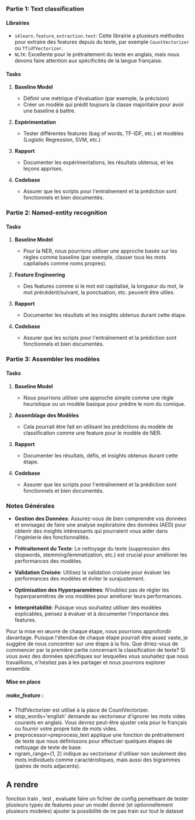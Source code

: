### Partie 1: Text classification

#### Librairies
- `sklearn.feature_extraction.text`: Cette librairie a plusieurs méthodes pour extraire des features depuis du texte, par exemple `CountVectorizer` ou `TfidfVectorizer`.
- `NLTK`: Excellente pour le prétraitement du texte en anglais, mais nous devons faire attention aux spécificités de la langue française.

#### Tasks
1. **Baseline Model**
   - Définir une métrique d'évaluation (par exemple, la précision)
   - Créer un modèle qui prédit toujours la classe majoritaire pour avoir une baseline à battre.

2. **Expérimentation**
   - Tester différentes features (bag of words, TF-IDF, etc.) et modèles (Logistic Regression, SVM, etc.)
   
3. **Rapport**
   - Documenter les expérimentations, les résultats obtenus, et les leçons apprises.
   
4. **Codebase**
   - Assurer que les scripts pour l'entraînement et la prédiction sont fonctionnels et bien documentés.
   
### Partie 2: Named-entity recognition

#### Tasks
1. **Baseline Model**
   - Pour la NER, nous pourrions utiliser une approche basée sur les règles comme baseline (par exemple, classer tous les mots capitalisés comme noms propres).

2. **Feature Engineering**
   - Des features comme si le mot est capitalisé, la longueur du mot, le mot précédent/suivant, la ponctuation, etc. peuvent être utiles.
   
3. **Rapport**
   - Documenter les résultats et les insights obtenus durant cette étape.

4. **Codebase**
   - Assurer que les scripts pour l'entraînement et la prédiction sont fonctionnels et bien documentés.
   
### Partie 3: Assembler les modèles

#### Tasks
1. **Baseline Model**
   - Nous pourrions utiliser une approche simple comme une règle heuristique ou un modèle basique pour prédire le nom du comique.

2. **Assemblage des Modèles**
   - Cela pourrait être fait en utilisant les prédictions du modèle de classification comme une feature pour le modèle de NER.
   
3. **Rapport**
   - Documenter les résultats, défis, et insights obtenus durant cette étape.

4. **Codebase**
   - Assurer que les scripts pour l'entraînement et la prédiction sont fonctionnels et bien documentés.

### Notes Générales

- **Gestion des Données**: Assurez-vous de bien comprendre vos données et envisagez de faire une analyse exploratoire des données (AED) pour obtenir des insights intéressants qui pourraient vous aider dans l'ingénierie des fonctionnalités.
  
- **Prétraitement du Texte**: Le nettoyage du texte (suppression des stopwords, stemming/lemmatization, etc.) est crucial pour améliorer les performances des modèles.

- **Validation Croisée**: Utilisez la validation croisée pour évaluer les performances des modèles et éviter le surajustement.

- **Optimisation des Hyperparamètres**: N’oubliez pas de régler les hyperparamètres de vos modèles pour améliorer leurs performances.

- **Interprétabilité**: Puisque vous souhaitez utiliser des modèles explicables, pensez à évaluer et à documenter l'importance des features.

Pour la mise en œuvre de chaque étape, nous pourrions approfondir davantage. Puisque l'étendue de chaque étape pourrait être assez vaste, je suggère de nous concentrer sur une étape à la fois. Que diriez-vous de commencer par la première partie concernant la classification de texte? Si vous avez des données spécifiques sur lesquelles vous souhaitez que nous travaillions, n'hésitez pas à les partager et nous pourrons explorer ensemble.


#### Mise en place
##### make_feature :

- TfidfVectorizer est utilisé à la place de CountVectorizer.
- stop_words='english' demande au vectoriseur d'ignorer les mots vides courants en anglais. Vous devrez peut-être ajuster cela pour le français ou fournir votre propre liste de mots vides.
- preprocessor=preprocess_text applique une fonction de prétraitement de texte que nous définissons pour effectuer quelques étapes de nettoyage de texte de base.
- ngram_range=(1, 2) indique au vectoriseur d'utiliser non seulement des mots individuels comme caractéristiques, mais aussi des bigrammes (paires de mots adjacents).



## A rendre
fonction train , test , evaluate
faire un fichier de config pemetteant de tester plusieurs types de features pour un model donné (et optionnellement plusieurs modeles)
ajouter la possibilité de ne pas train sur tout le dataset